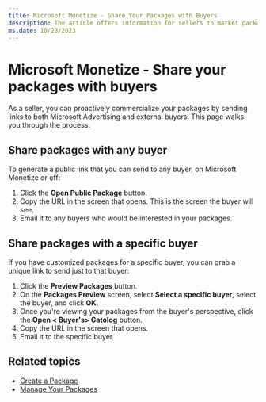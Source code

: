 ```yaml
---
title: Microsoft Monetize - Share Your Packages with Buyers
description: The article offers information for sellers to market packages by sharing links with external buyers, with a step-by-step walkthrough.
ms.date: 10/28/2023
---
```


# Microsoft Monetize -  Share your packages with buyers

As a seller, you can proactively commercialize your packages by sending links to both Microsoft Advertising and external buyers. This page walks you through the process.

## Share packages with any buyer

To generate a public link that you can send to any buyer, on Microsoft Monetize or off:

1. Click the **Open Public Package** button.
1. Copy the URL in the screen that opens. This is the screen the buyer will see.
1. Email it to any buyers who would be interested in your packages.

## Share packages with a specific buyer

If you have customized packages for a specific buyer, you can grab a unique link to send just to that buyer:

1. Click the **Preview Packages** button.
1. On the **Packages Preview** screen, select **Select a specific buyer**, select the buyer, and click **OK**.
1. Once you're viewing your packages from the buyer's perspective,  click the **Open \< Buyer's\> Catolog** button.
1. Copy the URL in the screen that opens.
1. Email it to the specific buyer.

## Related topics

- [Create a Package](create-a-package.md)
- [Manage Your Packages](manage-your-packages.md)
